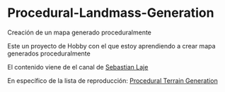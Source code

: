 # Procedural-Landmass-Generation
Creación de un mapa generado proceduralmente

Este un proyecto de Hobby con el que estoy aprendiendo a crear mapa generados proceduralmente

El contenido viene de el canal de [Sebastian Laje](https://www.youtube.com/channel/UCmtyQOKKmrMVaKuRXz02jbQ) 

En específico de la lista de reproducción: [Procedural Terrain Generation](https://youtube.com/playlist?list=PLFt_AvWsXl0eBW2EiBtl_sxmDtSgZBxB3)

